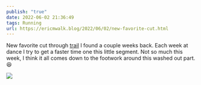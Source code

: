 ```yaml
---
publish: "true"
date: 2022-06-02 21:36:49
tags: Running
url: https://ericmwalk.blog/2022/06/02/new-favorite-cut.html
---
```


New favorite cut through [trail](http://www.strava.com/activities/7245538633) I found a couple weeks back. Each week at dance I try to get a faster time one this little segment. Not so much this week, I think it all comes down to the footwork around this washed out part. 😆

![](https://ericmwalk.blog/uploads/2022/dc0ddecb74.jpg)